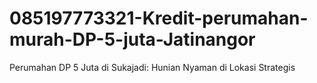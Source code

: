 # 085197773321-Kredit-perumahan-murah-DP-5-juta-Jatinangor
Perumahan DP 5 Juta di Sukajadi: Hunian Nyaman di Lokasi Strategis
